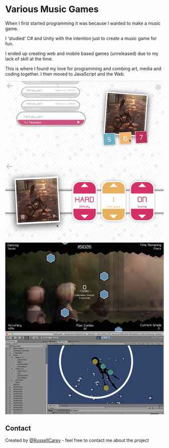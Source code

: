 # Various Music Games

When I first started programming it was because I wanted to make a music game.  

I 'studied' C# and Unity with the intention just to create a music game for fun.

I ended up creating web and mobile based games (unreleased) due to my lack of skill at the time.

This is where I found my love for programming and combing art, media and coding together. I then moved to JavaScript and the Web.

![alt text](https://github.com/RussellCarey/Unity-Music-Game/blob/master/Media/s1.png?raw=true)
![alt text](https://github.com/RussellCarey/Unity-Music-Game/blob/master/Media/s2.png?raw=true)
![alt text](https://github.com/RussellCarey/Unity-Music-Game/blob/master/Media/s3.png?raw=true)
![alt text](https://github.com/RussellCarey/Unity-Music-Game/blob/master/Media/s4.png?raw=true)

## Contact

Created by [@RussellCarey](https://twitter.com/russellcareyy) - feel free to contact me about the project
